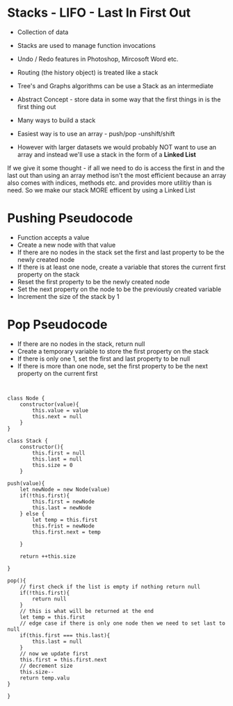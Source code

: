 # Stacks - LIFO - Last In First Out

- Collection of data
- Stacks are used to manage function invocations
- Undo / Redo features in Photoshop, Mircosoft Word etc.
- Routing (the history object) is treated like a stack
- Tree's and Graphs algorithms can be use a Stack as an intermediate

- Abstract Concept - store data in some way that the first things in is the first thing out
- Many ways to build a stack
- Easiest way is to use an array - push/pop
  -unshift/shift
- However with larger datasets we would probably NOT want to use an array and instead we'll use a stack in the form of a **Linked List**

If we give it some thought - if all we need to do is access the first in and the last out than using an array method isn't the most efficient because an array also comes with indices, methods etc. and provides more utilitiy than is need. So we make our stack MORE efficent by using a Linked List

# Pushing Pseudocode

- Function accepts a value
- Create a new node with that value
- If there are no nodes in the stack set the first and last property to be the newly created node
- If there is at least one node, create a variable that stores the current first property on the stack
- Reset the first property to be the newly created node
- Set the next property on the node to be the previously created variable
- Increment the size of the stack by 1

# Pop Pseudocode

- If there are no nodes in the stack, return null
- Create a temporary variable to store the first property on the stack
- If there is only one 1, set the first and last property to be null
- If there is more than one node, set the first property to be the next property on the current first

```


class Node {
    constructor(value){
        this.value = value
        this.next = null
    }
}

class Stack {
    constructor(){
        this.first = null
        this.last = null
        this.size = 0
    }

push(value){
    let newNode = new Node(value)
    if(!this.first){
        this.first = newNode
        this.last = newNode
    } else {
        let temp = this.first
        this.frist = newNode
        this.first.next = temp

    }

    return ++this.size

}

pop(){
    // first check if the list is empty if nothing return null
    if(!this.first){
        return null
    }
    // this is what will be returned at the end
    let temp = this.first
    // edge case if there is only one node then we need to set last to null
    if(this.first === this.last){
        this.last = null
    }
    // now we update first
    this.first = this.first.next
    // decrement size
    this.size--
    return temp.valu
}

}
```
